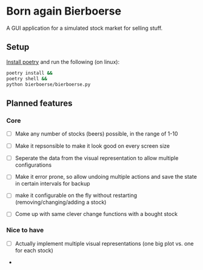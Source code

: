 # Born again Bierboerse

A GUI application for a simulated stock market for selling stuff.

## Setup

[Install poetry](https://python-poetry.org/docs/) and run the following (on linux):

```bash
poetry install &&
poetry shell &&
python bierboerse/bierboerse.py
```


## Planned features

### Core

* [ ] Make any number of stocks (beers) possible, in the range of 1-10
* [ ] Make it repsonsible to make it look good on every screen size
* [ ] Seperate the data from the visual representation to allow multiple configurations 
* [ ] Make it error prone, so allow undoing multiple actions and save the state in certain intervals for backup
* [ ] make it configurable on the fly without restarting (removing/changing/adding a stock)
* [ ] Come up with same clever change functions with a bought stock


### Nice to have

* [ ] Actually implement multiple visual representations (one big plot vs. one for each stock)
* 
